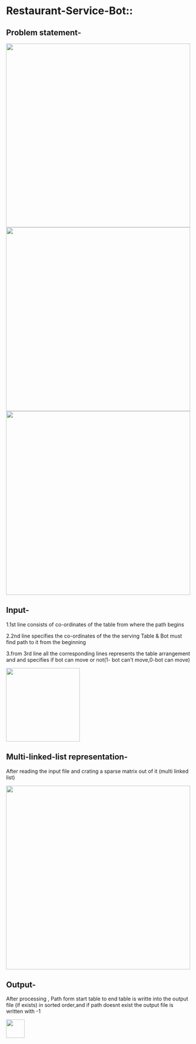 # Restaurant-Service-Bot::

## Problem statement-
<img src="https://user-images.githubusercontent.com/84644157/142455404-13543181-13b3-4b18-9541-d5175f2ded0c.png" width="500">
<img src="https://user-images.githubusercontent.com/84644157/142454326-b277db86-3265-449e-98dd-7281327df72f.png" width="500">
<img src="https://user-images.githubusercontent.com/84644157/142454335-36088c7c-538b-4d9a-a639-bd53f31a7d2a.png" width="500">

## Input-
1.1st line consists of co-ordinates of the table from where the path begins

2.2nd line specifies the co-ordinates of the  the serving Table & Bot must find path to it from the beginning

3.from 3rd line all the corresponding lines represents the table arrangement and and specifies if bot can move or not(1- bot can't move,0-bot can move)


<img src="https://user-images.githubusercontent.com/84644157/142454339-bdc59319-5fef-428d-ba46-4a145fb4bc78.png" width="200">


## Multi-linked-list representation-
After reading the input file and crating a sparse matrix out of it (multi linked list)  

<img src="https://user-images.githubusercontent.com/84644157/142454342-5978bcb0-4861-4471-a318-9b509a77586d.png" width="500">

## Output-
After processing , Path form start table to end table is writte into the output file (if exists) in sorted order,and if path doesnt exist the output file is written with -1

<img src="https://user-images.githubusercontent.com/84644157/142455402-0c197399-56ec-491a-a0bb-96e18f5809ac.png" width="50">
